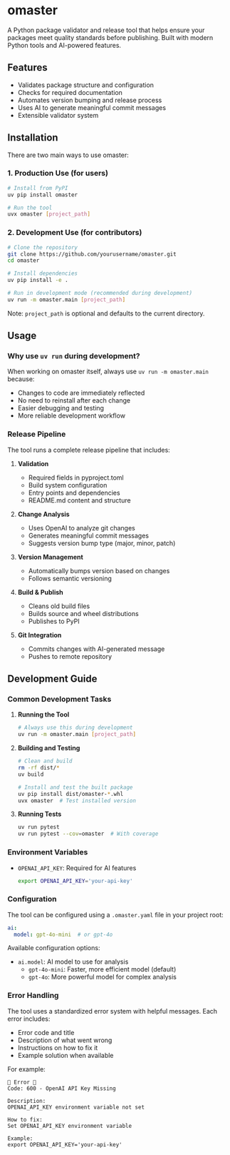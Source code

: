# omaster

A Python package validator and release tool that helps ensure your packages meet quality standards before publishing. Built with modern Python tools and AI-powered features.

## Features

- Validates package structure and configuration
- Checks for required documentation
- Automates version bumping and release process
- Uses AI to generate meaningful commit messages
- Extensible validator system

## Installation

There are two main ways to use omaster:

### 1. Production Use (for users)

```bash
# Install from PyPI
uv pip install omaster

# Run the tool
uvx omaster [project_path]
```

### 2. Development Use (for contributors)

```bash
# Clone the repository
git clone https://github.com/yourusername/omaster.git
cd omaster

# Install dependencies
uv pip install -e .

# Run in development mode (recommended during development)
uv run -m omaster.main [project_path]
```

Note: `project_path` is optional and defaults to the current directory.

## Usage

### Why use `uv run` during development?

When working on omaster itself, always use `uv run -m omaster.main` because:
- Changes to code are immediately reflected
- No need to reinstall after each change
- Easier debugging and testing
- More reliable development workflow

### Release Pipeline

The tool runs a complete release pipeline that includes:

1. **Validation**
   - Required fields in pyproject.toml
   - Build system configuration
   - Entry points and dependencies
   - README.md content and structure

2. **Change Analysis**
   - Uses OpenAI to analyze git changes
   - Generates meaningful commit messages
   - Suggests version bump type (major, minor, patch)

3. **Version Management**
   - Automatically bumps version based on changes
   - Follows semantic versioning

4. **Build & Publish**
   - Cleans old build files
   - Builds source and wheel distributions
   - Publishes to PyPI

5. **Git Integration**
   - Commits changes with AI-generated message
   - Pushes to remote repository

## Development Guide

### Common Development Tasks

1. **Running the Tool**
   ```bash
   # Always use this during development
   uv run -m omaster.main [project_path]
   ```

2. **Building and Testing**
   ```bash
   # Clean and build
   rm -rf dist/*
   uv build
   
   # Install and test the built package
   uv pip install dist/omaster-*.whl
   uvx omaster  # Test installed version
   ```

3. **Running Tests**
   ```bash
   uv run pytest
   uv run pytest --cov=omaster  # With coverage
   ```

### Environment Variables

- `OPENAI_API_KEY`: Required for AI features
  ```bash
  export OPENAI_API_KEY='your-api-key'
  ```

### Configuration

The tool can be configured using a `.omaster.yaml` file in your project root:

```yaml
ai:
  model: gpt-4o-mini  # or gpt-4o
```

Available configuration options:

- `ai.model`: AI model to use for analysis
  - `gpt-4o-mini`: Faster, more efficient model (default)
  - `gpt-4o`: More powerful model for complex analysis

### Error Handling

The tool uses a standardized error system with helpful messages. Each error includes:
- Error code and title
- Description of what went wrong
- Instructions on how to fix it
- Example solution when available

For example:
```
🚨 Error 🚨
Code: 600 - OpenAI API Key Missing

Description:
OPENAI_API_KEY environment variable not set

How to fix:
Set OPENAI_API_KEY environment variable

Example:
export OPENAI_API_KEY='your-api-key'